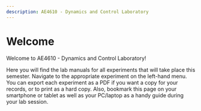 ```yaml
---
description: AE4610 - Dynamics and Control Laboratory
---
```


# Welcome

Welcome to AE4610 - Dynamics and Control Laboratory!

Here you will find the lab manuals for all experiments that will take place this semester. Navigate to the appropriate experiment on the left-hand menu. You can export each experiment as a PDF if you want a copy for your records, or to print as a hard copy. Also, bookmark this page on your smartphone or tablet as well as your PC/laptop as a handy guide during your lab session.&#x20;

